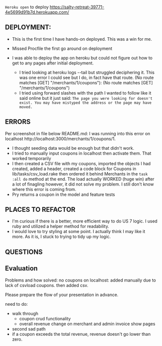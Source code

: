 `Heroku open` to deploy
https://salty-retreat-39771-4e5699d91b7d.herokuapp.com/

## DEPLOYMENT: 
- This is the first time I have hands-on deployed.  This was a win for me.

- Missed Procfile the first go around on deployment
- I was able to deploy the app on heroku but could not figure out how to get to any pages after initial deployment.  

    - I tried looking at heroku logs --tail but struggled deciphering it.  This was one error I could see but I do, in fact have that route. 
 (No route matches [GET] "/merchants/1/coupons"): (No route matches [GET] "/merchants/1/coupons")
   - I tried using forward slashes with the path I wanted to follow like it said online but it just said: 
`The page you were looking for doesn't exist.
You may have mistyped the address or the page may have moved.`


## ERRORS
Per screenshot in file below README.md: I was running into this error on localhost http://localhost:3000/merchants/1/coupons/1.
- I thought seeding data would be enough but that didn't work.
- I tried to manually input coupons in localhost then activate them. That worked temporarily
- I then created a CSV file with my coupons, imported the objects I had created, added a header, created a code block for Coupons in lib/tasks/csv_load.rake then ordered it behind Merchants in the `task :all do` method at the end.  The load actually WORKED (huge win) after a lot of finagling however, it did not solve my problem.  I still don't know where this error is coming from. 
- Pry returns a coupon in the model and feature tests

## PLACES TO REFACTOR
- I'm curious if there is a better, more efficient way to do US 7 logic.  I used ruby and utilized a helper method for readability.  
- I would love to try styling at some point.  I actually think I may like it more. As it is, I stuck to trying to tidy up my logic.  


## QUESTIONS


## Evaluation
Problems and how solved: no coupons on localhost: added manually due to lack of csvload coupons. then added csv. 

Please prepare the flow of your presentation in advance.

need to do:
- walk through 
  - coupon crud functionality
  - overall revenue change on merchant and admin invoice show pages
- second sad path
- if a coupon exceeds the total revenue, revenue doesn't go lower than zero. 

